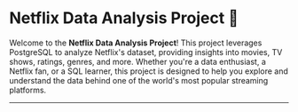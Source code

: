 # Netflix Data Analysis Project 🎥

Welcome to the **Netflix Data Analysis Project**! This project leverages PostgreSQL to analyze Netflix's dataset, providing insights into movies, TV shows, ratings, genres, and more. Whether you're a data enthusiast, a Netflix fan, or a SQL learner, this project is designed to help you explore and understand the data behind one of the world's most popular streaming platforms.

---
